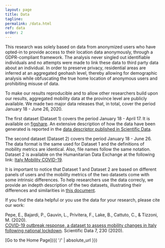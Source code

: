 ```yaml
---
layout: page
title: Data
tagline:
permalink: /data.html
ref: data
order: 2
---
```


This research was solely based on data from anonymized users who have opted-in to provide access to their location data anonymously, through a GDPR-compliant framework.
The analysis never singled out identifiable individuals and no attempts were made to link these data to third party data about an individual.
In order to preserve privacy, residential areas are inferred at an aggregated geohash level, thereby allowing for demographic analysis while obfuscating the true home location of anonymous users and prohibiting misuse of data.

To make our results reproducible and to allow other researchers build upon our results, aggregated mobility data at the province level are publicly available.
We made two major data releases that, in total, cover the period January 18 - June 26, 2020.

The first dataset (Dataset 1) covers the period January 18 - April 17. It is available on [figshare](https://figshare.com/collections/COVID-19_outbreak_response_a_dataset_to_assess_mobility_changes_in_Italy_following_national_lockdown/5029499/2).
An extensive description of how the data have been generated is reported in the [data descriptor published in Scientific Data](https://www.nature.com/articles/s41597-020-00575-2).

The second dataset (Dataset 2) covers the period January 18 - June 26.
The data format is the same used for Dataset 1 and the definitions of mobility metrics are identical. Also, file names follow the same notation.
Dataset 2 is available on the Humanitarian Data Exchange at the following link: [Italy Mobility COVID-19](https://data.humdata.org/dataset/covid-19-mobility-italy).

It is important to notice that Dataset 1 and Dataset 2 are based on different panels of users and the mobility metrics of the two datasets come with some intrinsic differences.
To help researchers use the data correcly, we provide an indepth description of the two datasets, illustrating their differences and similarities in [this document](https://drive.google.com/file/d/1qC1aU0QJ7kIw1FoKX66-7vnKnzIw3uvz/view?usp=sharing).

If you find the data helpful or you use the data for your research, please cite our work:

Pepe, E., Bajardi, P., Gauvin, L., Privitera, F., Lake, B., Cattuto, C., & Tizzoni, M. (2020).<br/>
[COVID-19 outbreak response, a dataset to assess mobility changes in Italy following national lockdown](https://www.nature.com/articles/s41597-020-00575-2). Scientific Data 7, 230 (2020).<br/>



[Go to the Home Page]({{ '/' | absolute_url }})
